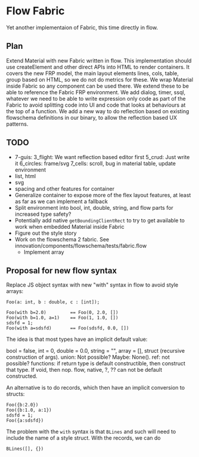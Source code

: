 # Flow Fabric

Yet another implementaion of Fabric, this time directly in flow.

## Plan

Extend Material with new Fabric written in flow.
This implementation should use createElement and other direct APIs into HTML to render containers.
It covers the new FRP model, the main layout elements lines, cols, table, group based on HTML, so we do not do metrics for these.
We wrap Material inside Fabric so any component can be used there. We extend these to be able to reference the Fabric FRP environment.
We add dialog, timer, ssql, whatever we need to be able to write expression only code as part of the Fabric to avoid splitting code into UI and code that looks at behaviours at the top of a function.
We add a new way to do reflection based on existing flowschema definitions in our binary, to allow the reflection based UX patterns.

## TODO

- 7-guis: 
   3_flight: We want reflection based editor first
   5_crud: Just write it
   6_circles: frame/svg
   7_cells: scroll, bug in material table, update environment
- list, html
- svg
- spacing and other features for container
- Generalize container to expose more of the flex layout features, at least as far as we can implement a fallback
- Split environment into bool, int, double, string, and flow parts for increased type safety?
- Potentially add native `getBoundingClientRect` to try to get available to work when embedded Material inside Fabric
- Figure out the style story
- Work on the flowschema 2 fabric. See innovation/components/flowschema/tests/fabric.flow
  - Implement array

## Proposal for new flow syntax 

Replace JS object syntax with new "with" syntax in flow to avoid style arrays:

	Foo(a: int, b : double, c : [int]);

	Foo(with b=2.0) 		== Foo(0, 2.0, [])
	Foo(with b=1.0, a=1) 	== Foo(1, 1.0, [])
	sdsfd = 1;
	Foo(with a=sdsfd) 		== Foo(sdsfd, 0.0, [])

The idea is that most types have an implicit default value:

bool = false, int = 0, double = 0.0, string = "", array = [], struct (recursive construction of args).
union: Not possible?
Maybe: None().
ref: not possible?
functions: if return type is default constructible, then construct that type. If void, then nop.
flow, native, ?, ?? can not be default constructed.

An alternative is to do records, which then have an implicit conversion to structs:

	Foo({b:2.0})
	Foo({b:1.0, a:1})
	sdsfd = 1;
	Foo({a:sdsfd})

The problem with the `with` syntax is that `BLines` and such will need to include the name of a style struct.
With the records, we can do

	BLines([], {})


